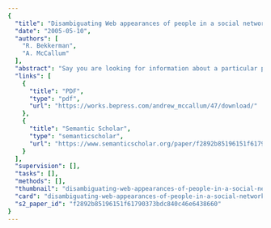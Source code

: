 ```yaml
---
{
  "title": "Disambiguating Web appearances of people in a social network",
  "date": "2005-05-10",
  "authors": [
    "R. Bekkerman",
    "A. McCallum"
  ],
  "abstract": "Say you are looking for information about a particular person. A search engine returns many pages for that person's name but which pages are about the person you care about, and which are about other people who happen to have the same name? Furthermore, if we are looking for multiple people who are related in some way, how can we best leverage this social network? This paper presents two unsupervised frameworks for solving this problem: one based on link structure of the Web pages, another using Agglomerative/Conglomerative Double Clustering (A/CDC)---an application of a recently introduced multi-way distributional clustering method. To evaluate our methods, we collected and hand-labeled a dataset of over 1000 Web pages retrieved from Google queries on 12 personal names appearing together in someones in an email folder. On this dataset our methods outperform traditional agglomerative clustering by more than 20%, achieving over 80% F-measure.",
  "links": [
    {
      "title": "PDF",
      "type": "pdf",
      "url": "https://works.bepress.com/andrew_mccallum/47/download/"
    },
    {
      "title": "Semantic Scholar",
      "type": "semanticscholar",
      "url": "https://www.semanticscholar.org/paper/f2892b85196151f61790373bdc840c46e6438660"
    }
  ],
  "supervision": [],
  "tasks": [],
  "methods": [],
  "thumbnail": "disambiguating-web-appearances-of-people-in-a-social-network-thumb.jpg",
  "card": "disambiguating-web-appearances-of-people-in-a-social-network-card.jpg",
  "s2_paper_id": "f2892b85196151f61790373bdc840c46e6438660"
}
---
```


